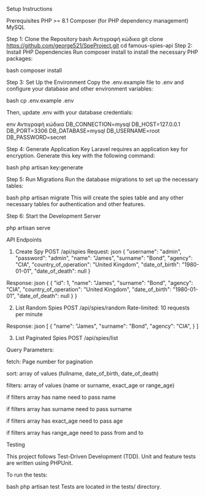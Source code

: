 Setup Instructions

Prerequisites
PHP >= 8.1
Composer (for PHP dependency management)
MySQL

Step 1: Clone the Repository
bash
Αντιγραφή κώδικα
git clone https://github.com/george521/SpeProject.git
cd famous-spies-api
Step 2: Install PHP Dependencies
Run composer install to install the necessary PHP packages:

bash
composer install

Step 3: Set Up the Environment
Copy the .env.example file to .env and configure your database and other environment variables:

bash
cp .env.example .env

Then, update .env with your database credentials:

env
Αντιγραφή κώδικα
DB_CONNECTION=mysql
DB_HOST=127.0.0.1
DB_PORT=3306
DB_DATABASE=mysql
DB_USERNAME=root
DB_PASSWORD=secret

Step 4: Generate Application Key
Laravel requires an application key for encryption. Generate this key with the following command:

bash
php artisan key:generate

Step 5: Run Migrations
Run the database migrations to set up the necessary tables:

bash
php artisan migrate
This will create the spies table and any other necessary tables for authentication and other features.

Step 6: Start the Development Server

php artisan serve


API Endpoints

1. Create Spy
POST /api/spies
Request:
json
{
  "username": "admin",
  "password": "admin",
  "name": "James",
  "surname": "Bond",
  "agency": "CIA",
  "country_of_operation": "United Kingdom",
  "date_of_birth": "1980-01-01",
  "date_of_death": null
}

Response:
json
{
  {
    "id": 1,
    "name": "James",
    "surname": "Bond",
    "agency": "CIA",
    "country_of_operation": "United Kingdom",
    "date_of_birth": "1980-01-01",
    "date_of_death": null
  }
}

2. List Random Spies
POST /api/spies/random
Rate-limited: 10 requests per minute

Response:
json
[
  {
    "name": "James",
    "surname": "Bond",
    "agency": "CIA",
  }
]

3. List Paginated Spies
POST /api/spies/list

Query Parameters:

fetch: Page number for pagination

sort: array of values (fullname, date_of_birth, date_of_death)

filters: array of values (name or surname, exact_age or range_age)

if filters array has name need to pass name

if filters array has surname need to pass surname

if filters array has exact_age need to pass age

if filters array has range_age need to pass from and to

Testing

This project follows Test-Driven Development (TDD). Unit and feature tests are written using PHPUnit.

To run the tests:

bash
php artisan test
Tests are located in the tests/ directory.
